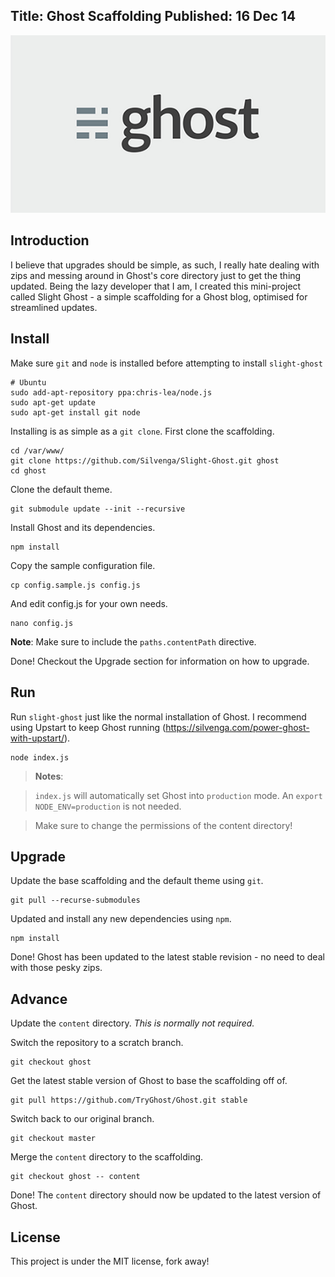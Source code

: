 Title: Ghost Scaffolding
Published: 16 Dec 14
---

![](/content/images/2014/12/ghost_logo-2.jpg)

## Introduction 

I believe that upgrades should be simple, as such, I really hate dealing with zips and messing around in Ghost's core directory just to get the thing updated. Being the lazy developer that I am, I created this mini-project called Slight Ghost - a simple scaffolding for a Ghost blog, optimised for streamlined updates. 

## Install

Make sure `git` and `node` is installed before attempting to install `slight-ghost`
```
# Ubuntu
sudo add-apt-repository ppa:chris-lea/node.js 
sudo apt-get update
sudo apt-get install git node
```
Installing is as simple as a `git clone`. First clone the scaffolding.
```
cd /var/www/ 
git clone https://github.com/Silvenga/Slight-Ghost.git ghost
cd ghost
```
Clone the default theme. 
```
git submodule update --init --recursive
```
Install Ghost and its dependencies.
```
npm install

```
Copy the sample configuration file. 
```
cp config.sample.js config.js

```
And edit config.js for your own needs. 
```
nano config.js
```
**Note**: Make sure to include the `paths.contentPath` directive. 

Done! Checkout the Upgrade section for information on how to upgrade. 

## Run

Run `slight-ghost` just like the normal installation of Ghost. I recommend using Upstart to keep Ghost running (https://silvenga.com/power-ghost-with-upstart/).
```
node index.js
```
>**Notes**:  

> `index.js` will automatically set Ghost into `production` mode. An `export NODE_ENV=production` is not needed. 

> Make sure to change the permissions of the content directory!

## Upgrade

Update the base scaffolding and the default theme using `git`.
```
git pull --recurse-submodules
```
Updated and install any new dependencies using `npm`.
```
npm install
```
Done! Ghost has been updated to the latest stable revision - no need to deal with those pesky zips. 

## Advance

Update the `content` directory.  *This is normally not required.* 

Switch the repository to a scratch branch. 
```
git checkout ghost
```
Get the latest stable version of Ghost to base the scaffolding off of. 
```
git pull https://github.com/TryGhost/Ghost.git stable
```
Switch back to our original branch. 
```
git checkout master
```
Merge the `content` directory to the scaffolding. 
```
git checkout ghost -- content
```
Done! The `content` directory should now be updated to the latest version of Ghost. 

## License

This project is under the MIT license, fork away!
